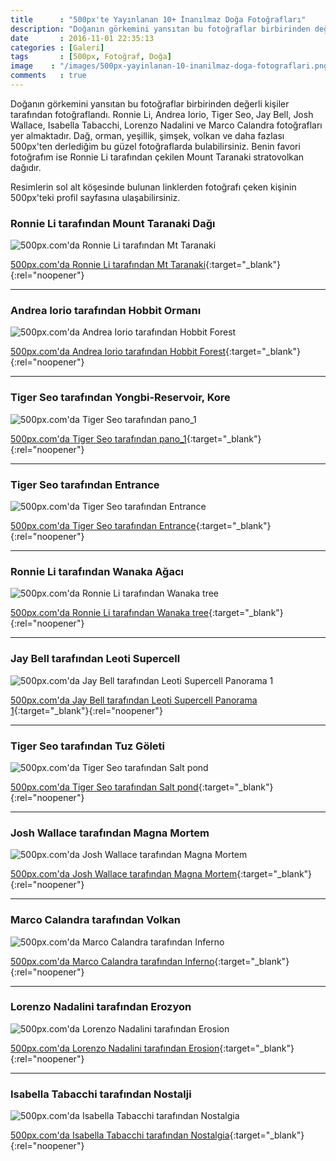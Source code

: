 ```yaml
---
title      : "500px'te Yayınlanan 10+ İnanılmaz Doğa Fotoğrafları"
description: "Doğanın görkemini yansıtan bu fotoğraflar birbirinden değerli kişiler tarafından fotoğraflandı."
date       : 2016-11-01 22:35:13
categories : [Galeri]
tags       : [500px, Fotoğraf, Doğa]
image    : "/images/500px-yayinlanan-10-inanilmaz-doga-fotograflari.png"
comments   : true
---
```


Doğanın görkemini yansıtan bu fotoğraflar birbirinden değerli kişiler tarafından fotoğraflandı. Ronnie Li, Andrea Iorio, Tiger Seo, Jay Bell, Josh Wallace, Isabella Tabacchi, Lorenzo Nadalini ve Marco Calandra fotoğrafları yer almaktadır. Dağ, orman, yeşillik, şimşek, volkan ve daha fazlası 500px'ten derlediğim bu güzel fotoğraflarda bulabilirsiniz. Benin favori fotoğrafım ise Ronnie Li tarafından çekilen Mount Taranaki stratovolkan dağıdır. 

Resimlerin sol alt köşesinde bulunan linklerden fotoğrafı çeken kişinin 500px'teki profil sayfasına ulaşabilirsiniz. 

### Ronnie Li tarafından Mount Taranaki Dağı

![500px.com'da Ronnie Li tarafından Mt Taranaki](https://ahmetcadirci.com.tr/images/galeri/mount-taraki-dagi.png "500px.com'da Ronnie Li tarafından Mt Taranaki")

[500px.com'da Ronnie Li tarafından Mt Taranaki](https://500px.com/photo/173514057/mt-taranaki-by-ronnie-li){:target="_blank"}{:rel="noopener"}

* * * 

### Andrea Iorio tarafından Hobbit Ormanı

![500px.com'da Andrea Iorio tarafından Hobbit Forest](https://ahmetcadirci.com.tr/images/galeri/hobbit-ormani.png "500px.com'da Andrea Iorio tarafından Hobbit Forest")

[500px.com'da Andrea Iorio tarafından Hobbit Forest](https://500px.com/photo/66676189/hobbit-forest-by-andrea-iorio){:target="_blank"}{:rel="noopener"}

* * * 

### Tiger Seo tarafından Yongbi-Reservoir, Kore

![500px.com'da Tiger Seo tarafından pano_1](https://ahmetcadirci.com.tr/images/galeri/yongbi-reservoir.png "500px.com'da Tiger Seo tarafından pano_1")

[500px.com'da Tiger Seo tarafından pano_1](https://500px.com/photo/173250119/pano-1-by-tiger-seo){:target="_blank"}{:rel="noopener"}

* * * 

### Tiger Seo tarafından Entrance

![500px.com'da Tiger Seo tarafından Entrance](https://ahmetcadirci.com.tr/images/galeri/entrance.png "500px.com'da Tiger Seo tarafından Entrance")

[500px.com'da Tiger Seo tarafından Entrance](https://500px.com/photo/163598455/entrance-by-tiger-seo){:target="_blank"}{:rel="noopener"}

* * * 

### Ronnie Li tarafından Wanaka Ağacı

![500px.com'da Ronnie Li tarafından Wanaka tree](https://ahmetcadirci.com.tr/images/galeri/wanaka-agaci.png "500px.com'da Ronnie Li tarafından Wanaka tree")

[500px.com'da Ronnie Li tarafından Wanaka tree](https://500px.com/photo/174085437/wanaka-tree-by-ronnie-li){:target="_blank"}{:rel="noopener"}

* * * 

### Jay Bell tarafından Leoti Supercell

![500px.com'da Jay Bell tarafından Leoti Supercell Panorama 1](https://ahmetcadirci.com.tr/images/galeri/leoti-supercell.png "500px.com'da Jay Bell tarafından Leoti Supercell Panorama 1")

[500px.com'da Jay Bell tarafından Leoti Supercell Panorama 1](https://500px.com/photo/157298421/leoti-supercell-panorama-1-by-jay-bell){:target="_blank"}{:rel="noopener"}

* * * 

### Tiger Seo tarafından Tuz Göleti

![500px.com'da Tiger Seo tarafından Salt pond](https://ahmetcadirci.com.tr/images/galeri/tuz-goleti.png "500px.com'da Tiger Seo tarafından Salt pond")

[500px.com'da Tiger Seo tarafından Salt pond](https://500px.com/photo/102874753/salt-pond-by-tiger-seo){:target="_blank"}{:rel="noopener"}

* * * 

### Josh Wallace tarafından Magna Mortem

![500px.com'da Josh Wallace tarafından Magna Mortem](https://ahmetcadirci.com.tr/images/galeri/magna-mortem.png "500px.com'da Josh Wallace tarafından Magna Mortem")

[500px.com'da Josh Wallace tarafından Magna Mortem](https://500px.com/photo/78473191/magna-mortem-by-josh-wallace){:target="_blank"}{:rel="noopener"}

* * * 

### Marco Calandra tarafından Volkan

![500px.com'da Marco Calandra tarafından Inferno](https://ahmetcadirci.com.tr/images/galeri/volkan.png "500px.com'da Marco Calandra tarafından Inferno")

[500px.com'da Marco Calandra tarafından Inferno](https://500px.com/photo/180406451/inferno-by-marco-calandra){:target="_blank"}{:rel="noopener"}

* * * 

### Lorenzo Nadalini tarafından Erozyon

![500px.com'da Lorenzo Nadalini tarafından Erosion](https://ahmetcadirci.com.tr/images/galeri/erozyon.png "500px.com'da Lorenzo Nadalini tarafından Erosion")

[500px.com'da Lorenzo Nadalini tarafından Erosion](https://500px.com/photo/180742693/erosion-by-lorenzo-nadalini){:target="_blank"}{:rel="noopener"}

* * * 

### Isabella Tabacchi tarafından Nostalji

![500px.com'da Isabella Tabacchi tarafından Nostalgia](https://ahmetcadirci.com.tr/images/galeri/nostalji.png "500px.com'da Isabella Tabacchi tarafından Nostalgia")

[500px.com'da Isabella Tabacchi tarafından Nostalgia](https://500px.com/photo/180748095/nostalgia-by-isabella-tabacchi){:target="_blank"}{:rel="noopener"}
